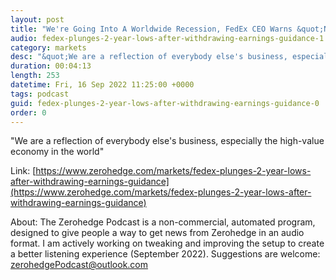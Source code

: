 ```yaml
---
layout: post
title: "We're Going Into A Worldwide Recession, FedEx CEO Warns &quot;Numbers Don't Portend Very Well&quot;"
audio: fedex-plunges-2-year-lows-after-withdrawing-earnings-guidance-1
category: markets
desc: "&quot;We are a reflection of everybody else's business, especially the high-value economy in the world&quot;"
duration: 00:04:13
length: 253
datetime: Fri, 16 Sep 2022 11:25:00 +0000
tags: podcast
guid: fedex-plunges-2-year-lows-after-withdrawing-earnings-guidance-0
order: 0
---
```

&quot;We are a reflection of everybody else's business, especially the high-value economy in the world&quot;

Link: [https://www.zerohedge.com/markets/fedex-plunges-2-year-lows-after-withdrawing-earnings-guidance](https://www.zerohedge.com/markets/fedex-plunges-2-year-lows-after-withdrawing-earnings-guidance)

About: The Zerohedge Podcast is a non-commercial, automated program, designed to give people a way to get news from Zerohedge in an audio format.  I am actively working on tweaking and improving the setup to create a better listening experience (September 2022).  Suggestions are welcome: [zerohedgePodcast@outlook.com](mailto:zerohedgePodcast@outlook.com)